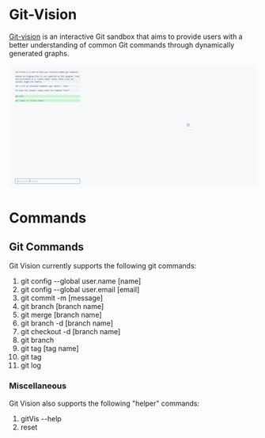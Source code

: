 # Git-Vision

[Git-vision](https://gzh2003.github.io/git-vision/) is an interactive Git sandbox that aims to provide users with a better understanding of common Git commands through dynamically generated graphs.

![Git Vision Demo](git-vision.gif)
# Commands

## Git Commands
Git Vision currently supports the following git commands:

1. git config --global user.name [name]
2. git config --global user.email [email]
3. git commit -m [message]
4. git branch [branch name]
5. git merge [branch name]
6. git branch -d [branch name]
7. git checkout -d [branch name]
8. git branch
9. git tag [tag name]
10. git tag
11. git log

### Miscellaneous
Git Vision also supports the following "helper" commands:
1. gitVis --help 
2. reset